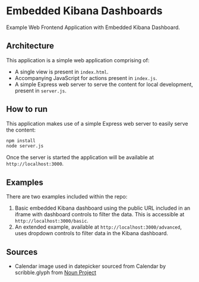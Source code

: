 # Embedded Kibana Dashboards

Example Web Frontend Application with Embedded Kibana Dashboard.

## Architecture

This application is a simple web application comprising of:

* A single view is present in `index.html`.
* Accompanying JavaScript for actions present in `index.js`.
* A simple Express web server to serve the content for local development, present in `server.js`.

## How to run

This application makes use of a simple Express web server to easily serve the content:

```bash
npm install
node server.js
```

Once the server is started the application will be available at `http://localhost:3000`.

## Examples

There are two examples included within the repo:

1. Basic embedded Kibana dashboard using the public URL included in an iframe with dashboard controls to filter the data. This is accessible at `http://localhost:3000/basic`.
2. An extended example, available at `http://localhost:3000/advanced`, uses dropdown controls to filter data in the Kibana dashboard.

## Sources

* Calendar image used in datepicker sourced from Calendar by scribble.glyph from [Noun Project](https://thenounproject.com/browse/icons/term/calendar/)